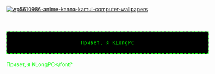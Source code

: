 <a href="https://ibb.co/C5tFkBxs"><img src="https://i.ibb.co/N63z8xwn/wp5610986-anime-kanna-kamui-computer-wallpapers.jpg" alt="wp5610986-anime-kanna-kamui-computer-wallpapers" border="0"></a>

<br>


<div style="border: 2px dashed lime; padding: 20px; background-color: black; color: lime; font-family: monospace; fonsize: 20px; width: 500px; margin: 20px auto; text-align: center; animation: blink 1s step-start infinite;">
  Привет, я KLongPC
</div>

<font color="#00ff00">Привет, я KLongPC</font?
